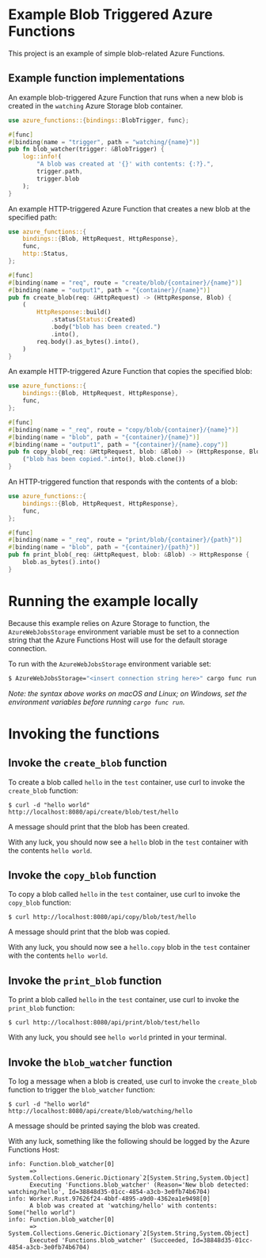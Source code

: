 # Example Blob Triggered Azure Functions

This project is an example of simple blob-related Azure Functions.

## Example function implementations

An example blob-triggered Azure Function that runs when a new blob is created 
in the `watching` Azure Storage blob container.

```rust
use azure_functions::{bindings::BlobTrigger, func};

#[func]
#[binding(name = "trigger", path = "watching/{name}")]
pub fn blob_watcher(trigger: &BlobTrigger) {
    log::info!(
        "A blob was created at '{}' with contents: {:?}.",
        trigger.path,
        trigger.blob
    );
}
```

An example HTTP-triggered Azure Function that creates a new blob at the specified path:

```rust
use azure_functions::{
    bindings::{Blob, HttpRequest, HttpResponse},
    func,
    http::Status,
};

#[func]
#[binding(name = "req", route = "create/blob/{container}/{name}")]
#[binding(name = "output1", path = "{container}/{name}")]
pub fn create_blob(req: &HttpRequest) -> (HttpResponse, Blob) {
    (
        HttpResponse::build()
            .status(Status::Created)
            .body("blob has been created.")
            .into(),
        req.body().as_bytes().into(),
    )
}
```

An example HTTP-triggered Azure Function that copies the specified blob:

```rust
use azure_functions::{
    bindings::{Blob, HttpRequest, HttpResponse},
    func,
};

#[func]
#[binding(name = "_req", route = "copy/blob/{container}/{name}")]
#[binding(name = "blob", path = "{container}/{name}")]
#[binding(name = "output1", path = "{container}/{name}.copy")]
pub fn copy_blob(_req: &HttpRequest, blob: &Blob) -> (HttpResponse, Blob) {
    ("blob has been copied.".into(), blob.clone())
}
```

An HTTP-triggered function that responds with the contents of a blob:

```rust
use azure_functions::{
    bindings::{Blob, HttpRequest, HttpResponse},
    func,
};

#[func]
#[binding(name = "_req", route = "print/blob/{container}/{path}")]
#[binding(name = "blob", path = "{container}/{path}")]
pub fn print_blob(_req: &HttpRequest, blob: &Blob) -> HttpResponse {
    blob.as_bytes().into()
}
```

# Running the example locally

Because this example relies on Azure Storage to function, the `AzureWebJobsStorage` environment
variable must be set to a connection string that the Azure Functions Host will use for the default
storage connection.

To run with the `AzureWebJobsStorage` environment variable set:

```bash
$ AzureWebJobsStorage="<insert connection string here>" cargo func run
```

_Note: the syntax above works on macOS and Linux; on Windows, set the environment variables before running `cargo func run`._

# Invoking the functions

## Invoke the `create_blob` function

To create a blob called `hello` in the `test` container, use curl to invoke the `create_blob` function:

```
$ curl -d "hello world" http://localhost:8080/api/create/blob/test/hello
```

A message should print that the blob has been created.

With any luck, you should now see a `hello` blob in the `test` container with the contents `hello world`.

## Invoke the `copy_blob` function

To copy a blob called `hello` in the `test` container, use curl to invoke the `copy_blob` function:

```
$ curl http://localhost:8080/api/copy/blob/test/hello
```

A message should print that the blob was copied.

With any luck, you should now see a `hello.copy` blob in the `test` container with the contents `hello world`.

## Invoke the `print_blob` function

To print a blob called `hello` in the `test` container, use curl to invoke the `print_blob` function:

```
$ curl http://localhost:8080/api/print/blob/test/hello
```

With any luck, you should see `hello world` printed in your terminal.

## Invoke the `blob_watcher` function

To log a message when a blob is created, use curl to invoke the `create_blob` function to trigger the `blob_watcher` function:

```
$ curl -d "hello world" http://localhost:8080/api/create/blob/watching/hello
```

A message should be printed saying the blob was created.

With any luck, something like the following should be logged by the Azure Functions Host:

```
info: Function.blob_watcher[0]
      => System.Collections.Generic.Dictionary`2[System.String,System.Object]
      Executing 'Functions.blob_watcher' (Reason='New blob detected: watching/hello', Id=38848d35-01cc-4854-a3cb-3e0fb74b6704)
info: Worker.Rust.97626f24-4bbf-4895-a9d0-4362ea1e9498[0]
      A blob was created at 'watching/hello' with contents: Some("hello world")
info: Function.blob_watcher[0]
      => System.Collections.Generic.Dictionary`2[System.String,System.Object]
      Executed 'Functions.blob_watcher' (Succeeded, Id=38848d35-01cc-4854-a3cb-3e0fb74b6704)
```
